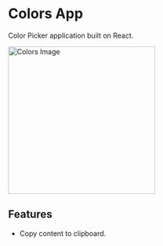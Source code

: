 # Colors App
Color Picker application built on React.

<!-- ![Colors Image](https://images.unsplash.com/photo-1573828250488-f6d836e6ae00?ixlib=rb-1.2.1&ixid=MnwxMjA3fDB8MHxwaG90by1wYWdlfHx8fGVufDB8fHx8&auto=format&fit=crop&w=2070&q=80 ) -->

<img src="https://images.unsplash.com/photo-1573828250488-f6d836e6ae00?ixlib=rb-1.2.1&ixid=MnwxMjA3fDB8MHxwaG90by1wYWdlfHx8fGVufDB8fHx8&auto=format&fit=crop&w=2070&q=80" alt="Colors Image" width="300"/>


## Features
- Copy content to clipboard.